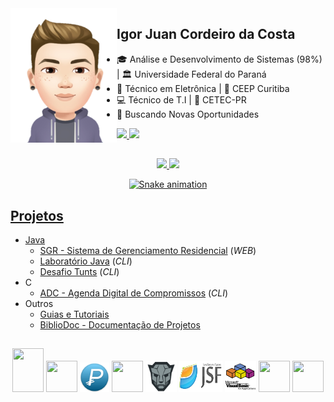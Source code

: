<img align="left" src="https://github.com/igorjuancc/igorjuancc/blob/main/imagens/avatar.png" width="170vw" height="215vh" />

## Igor Juan Cordeiro da Costa

- 🎓 Análise e Desenvolvimento de Sistemas (98%) | 🏛️ Universidade Federal do Paraná 
- 🔌 Técnico em Eletrônica | 🏫 CEEP Curitiba
- 💻 Técnico de T.I | 🐧 CETEC-PR
- 🔎 Buscando Novas Oportunidades

<a href="https://br.linkedin.com/in/igor-juan-cordeiro-da-costa-2b4a77101" target="_blank"> <img src="https://img.shields.io/badge/LinkedIn-0077B5?style=for-the-badge&logo=linkedin&logoColor=white" target="_blank"> </a>
<a href="https://www.facebook.com/igorjuan.cordeirodacosta" target="_blank"> <img src="https://img.shields.io/badge/Facebook-1877F2?style=for-the-badge&logo=facebook&logoColor=white" target="_blank"> </a>

##

<div align="center">
  <a href="https://github.com/igorjuancc">
  <img height="180em" src="https://github-readme-stats.vercel.app/api?username=igorjuancc&theme=tokyonight&include_all_commits=true&count_private=true" />
  <img height="180em" src="https://github-readme-stats.vercel.app/api/top-langs/?username=igorjuancc&layout=compact&langs_count=7&theme=tokyonight&include_all_commits=true&count_private=true" />
  
  ![Snake animation](https://github.com/igorjuancc/igorjuancc/blob/output/github-contribution-grid-snake.svg)
</div>
    
## Projetos  

<!--ts-->  
  * Java
      * [SGR - Sistema de Gerenciamento Residencial](https://github.com/igorjuancc/SGR) (*WEB*)
      * [Laboratório Java](https://github.com/igorjuancc/LaboratorioJava) (*CLI*)
      * [Desafio Tunts](https://github.com/igorjuancc/desafio-tunts) (*CLI*) 
  * C
      * [ADC - Agenda Digital de Compromissos](https://github.com/igorjuancc/ADC) (*CLI*)
  * Outros
      * [Guias e Tutoriais](https://github.com/igorjuancc/guia)   
      * [BiblioDoc - Documentação de Projetos](https://github.com/igorjuancc/BiblioDoc)
<!--te-->
  
##
  
<div align="center">
  <img src="https://cdn.jsdelivr.net/gh/devicons/devicon/icons/java/java-original-wordmark.svg" width="50vw" height="70vh" />
  <img src="https://cdn.jsdelivr.net/gh/devicons/devicon/icons/c/c-original.svg" width="50vw" height="50vh" />
  <img src="https://github.com/igorjuancc/igorjuancc/blob/main/imagens/pascal.png" width="47vw" height="47vh" />
  <img src="https://cdn.jsdelivr.net/gh/devicons/devicon/icons/go/go-original.svg" width="50vw" height="50vh" />  
  <img src="https://github.com/igorjuancc/igorjuancc/blob/main/imagens/primefaces.png" width="50vw" height="50vh" />
  <img src="https://github.com/igorjuancc/igorjuancc/blob/main/imagens/jsf.png" width="70vw" height="50vh" />  
  <img src="https://github.com/igorjuancc/igorjuancc/blob/main/imagens/vba.png" width="50vw" height="50vh" />
  <img src="https://cdn.jsdelivr.net/gh/devicons/devicon/icons/postgresql/postgresql-original-wordmark.svg" width="50vw" height="50vh"/>
  <img src="https://cdn.jsdelivr.net/gh/devicons/devicon/icons/mongodb/mongodb-original-wordmark.svg" width="50vw" height="50vh"/>
</div>
